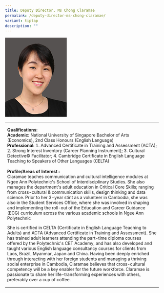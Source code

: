 ```yaml
---
title: Deputy Director, Ms Chong Claramae
permalink: /deputy-director-ms-chong-claramae/
variant: tiptap
description: ""
---
```

<p></p>
<div class="isomer-image-wrapper">
<img style="width: 40%;" height="auto" width="100%" alt="Image of Deputy Director, Ms Chong Claramae" src="/images/IS/Photo_Web_Staff_Claramae_Chong.jpg">
</div>
<p></p>
<table style="minWidth: 25px">
<colgroup>
<col>
</colgroup>
<tbody>
<tr>
<td rowspan="1" colspan="1">
<p><strong>Qualifications:<br>Academic: </strong>National University of Singapore
Bachelor of Arts (Economics), 2nd Class Honours (English Language)
<br><strong>Professional: </strong>1. Advanced Certificate in Training and
Assessment (ACTA); 2. Strong Interest Inventory (Career Planning Instrument);
3. Cultural Detective© Facilitator; 4. Cambridge Certificate in English
Language Teaching to Speakers of Other Languages (CELTA)
<br>
<br><strong>Profile/Areas of Interest :&nbsp;</strong> 
<br>Claramae teaches communication and cultural intelligence modules at Ngee
Ann Polytechnic's School of Interdisciplinary Studies. She also manages
the department's adult education in Critical Core Skills; ranging from
cross-cultural &amp; communication skills, design thinking and data science.
Prior to her 3-year stint as a volunteer in Cambodia, she was also in the
Student Services Office, where she was involved in shaping and implementing
the roll-out of the Education and Career Guidance (ECG) curriculum across
the various academic schools in Ngee Ann Polytechnic</p>
<p>She is certified in CELTA (Certificate in English Language Teaching to
Adults) and ACTA (Advanced Certificate in Training and Assessment). She
has trained adult learners attending the part-time diploma courses offered
by the Polytechnic's CET Academy, and has also developed and taught various
English language consultancy courses for clients from Laos, Brazil, Myanmar,
Japan and China. Having been deeply enriched through interacting with her
foreign students and managing a thriving social enterprise in Cambodia,
Claramae believes that cross-cultural competency will be a key enabler
for the future workforce. Claramae is passionate to share her life-transforming
experiences with others, preferably over a cup of coffee.</p>
</td>
</tr>
</tbody>
</table>
<p></p>